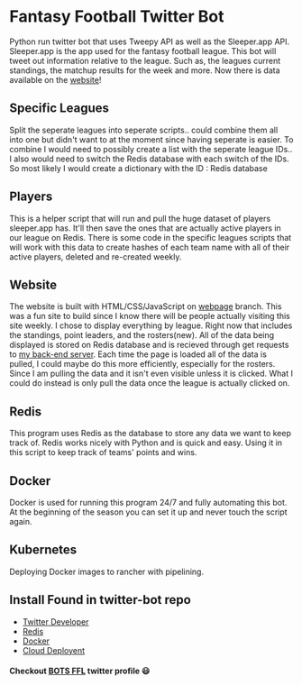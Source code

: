 # Fantasy Football Twitter Bot
Python run twitter bot that uses Tweepy API as well as the Sleeper.app API. Sleeper.app is the app used for the fantasy football league. This bot will tweet out information relative to the league. Such as, the leagues current standings, the matchup results for the week and more. Now there is data available on the [website](https://austinspencer.works/Fantasy-Twitter/)!

## Specific Leagues

Split the seperate leagues into seperate scripts.. could combine them all into one but didn't want to at the moment since having seperate is easier.
To combine I would need to possibly create a list with the seperate league IDs.. I also would need to switch the Redis database with each switch of the IDs. So most likely I would create a dictionary with the ID : Redis database

## Players

This is a helper script that will run and pull the huge dataset of players sleeper.app has. It'll then save the ones that are actually active players in our league on Redis. There is some code in the specific leagues scripts that will work with this data to create hashes of each team name with all of their active players, deleted and re-created weekly.


## Website

The website is built with HTML/CSS/JavaScript on [webpage](https://github.com/abspen1/Fantasy-Twitter/tree/webpage) branch. This was a fun site to build since I know there will be people actually visiting this site weekly. I chose to display everything by league. Right now that includes the standings, point leaders, and the rosters(new). All of the data being displayed is stored on Redis database and is recieved through get requests to [my back-end server](https://github.com/abspen1/go-backend). Each time the page is loaded all of the data is pulled, I could maybe do this more efficiently, especially for the rosters. Since I am pulling the data and it isn't even visible unless it is clicked. What I could do instead is only pull the data once the league is actually clicked on.

## Redis 

This program uses Redis as the database to store any data we want to keep track of. Redis works nicely with Python and is quick and easy. Using it in this script to keep track of teams' points and wins. 

## Docker

Docker is used for running this program 24/7 and fully automating this bot. At the beginning of the season you can set it up and never touch the script again.

## Kubernetes

Deploying Docker images to rancher with pipelining.

## Install Found in twitter-bot repo
* [Twitter Developer](https://github.com/abspen1/twitter-bot#twitter-developer-set-up)
* [Redis](https://github.com/abspen1/twitter-bot#redis-setup)
* [Docker](https://github.com/abspen1/twitter-bot#build--push)
* [Cloud Deployent](https://github.com/abspen1/twitter-bot#google-cloud-terminal-commands)

#### Checkout [BOTS FFL](https://twitter.com/BOTSFFL) twitter profile :smiley:
